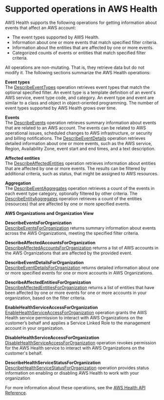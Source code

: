 # Supported operations in AWS Health<a name="supported-operations"></a>

AWS Health supports the following operations for getting information about events that affect an AWS account:
+ The event types supported by AWS Health\.
+ Information about one or more events that match specified filter criteria\.
+ Information about the entities that are affected by one or more events\.
+ Categorized counts of events or entities that match specified filter criteria\.

All operations are non\-mutating\. That is, they retrieve data but do not modify it\. The following sections summarize the AWS Health operations:

**Event types**  
The [DescribeEventTypes](https://docs.aws.amazon.com/health/latest/APIReference/API_DescribeEventTypes.html) operation retrieves event types that match the optional specified filter\. An event type is a template definition of an event's AWS service, event type code, and category\. An event type and event are similar to a class and object in object\-oriented programming\. The number of event types supported by AWS Health grows over time\.

**Events**  
The [DescribeEvents](https://docs.aws.amazon.com/health/latest/APIReference/API_DescribeEvents.html) operation retrieves summary information about events that are related to an AWS account\. The events can be related to AWS operational issues, scheduled changes to AWS infrastructure, or security and billing notifications\. The [DescribeEventDetails](https://docs.aws.amazon.com/health/latest/APIReference/API_DescribeEventDetails.html) operation retrieves detailed information about one or more events, such as the AWS service, Region, Availability Zone, event start and end times, and a text description\.

**Affected entities**  
The [DescribeAffectedEntities](https://docs.aws.amazon.com/health/latest/APIReference/API_DescribeAffectedEntities.html) operation retrieves information about entities that are affected by one or more events\. The results can be filtered by additional criteria, such as status, that might be assigned to AWS resources\.

**Aggregation**  
The [DescribeEventAggregates](https://docs.aws.amazon.com/health/latest/APIReference/API_DescribeEventAggregates.html) operation retrieves a count of the events in each event type category, optionally filtered by other criteria\. The [DescribeEntityAggregates](https://docs.aws.amazon.com/health/latest/APIReference/API_DescribeEntityAggregates.html) operation retrieves a count of the entities \(resources\) that are affected by one or more specified events\.

**AWS Organizations and Organization View**

**DescribeEventsForOrganization**  
[DescribeEventsForOrganization](https://docs.aws.amazon.com/health/latest/APIReference/API_DescribeEventsForOrganization.html) returns summary information about events across the AWS Organizations, meeting the specified filter criteria\. 

**DescribeAffectedAccountsForOrganization**  
[DescribeAffectedAccountsForOrganization](https://docs.aws.amazon.com/health/latest/APIReference/API_DescribeAffectedAccountsForOrganization.html) returns a list of AWS accounts in the AWS Organizations that are affected by the provided event\.

**DescribeEventDetailsForOrganization**  
[DescribeEventDetailsForOrganization](https://docs.aws.amazon.com/health/latest/APIReference/API_DescribeEventDetailsForOrganization.html) returns detailed information about one or more specified events for one or more accounts in AWS Organizations\. 

**DescribeAffectedEntitiesForOrganization**  
[DescribeAffectedEntitiesForOrganization](https://docs.aws.amazon.com/health/latest/APIReference/API_DescribeAffectedEntitiesForOrganization.html) returns a list of entities that have been affected by one or more events for one or more accounts in your organization, based on the filter criteria\. 

**EnableHealthServiceAccessForOrganization**  
[EnableHealthServiceAccessForOrganization](https://docs.aws.amazon.com/health/latest/APIReference/API_EnableHealthServiceAccessForOrganization.html) operation grants the AWS Health service permission to interact with AWS Organizations on the customer’s behalf and applies a Service Linked Role to the management account in your organization\. 

**DisableHealthServiceAccessForOrganization**  
[DisableHealthServiceAccessForOrganization](https://docs.aws.amazon.com/health/latest/APIReference/API_DisableHealthServiceAccessForOrganization.html) operation revokes permission for the AWS Health service to interact with AWS Organizations on the customer's behalf\.

**DescribeHealthServiceStatusForOrganization**  
[DescribeHealthServiceStatusForOrganization](https://docs.aws.amazon.com/health/latest/APIReference/API_DisableHealthServiceAccessForOrganization.html) operation provides status information on enabling or disabling AWS Health to work with your organization

For more information about these operations, see the [AWS Health API Reference](https://docs.aws.amazon.com/health/latest/APIReference/)\.